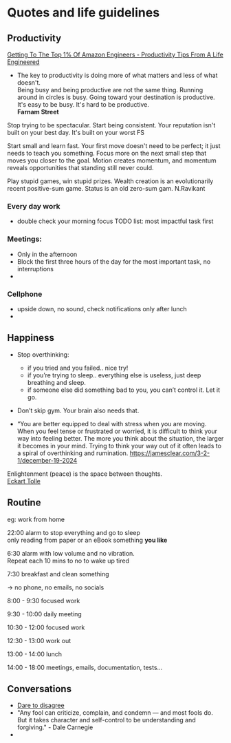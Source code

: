 # **Quotes and life guidelines** 

## **Productivity**

[Getting To The Top 1% Of Amazon Engineers \- Productivity Tips From A Life Engineered](https://www.youtube.com/watch?v=Mj75QsirVHE)

* The key to productivity is doing more of what matters and less of what doesn't.  
  Being busy and being productive are not the same thing. Running around in circles is busy. Going toward your destination is productive. It's easy to be busy. It's hard to be productive.   
  **Farnam Street**

Stop trying to be spectacular. Start being consistent.
Your reputation isn't built on your best day. It's built on your worst
FS

Start small and learn fast. 
Your first move doesn't need to be perfect; it just needs to teach you something. Focus more on the next small step that moves you closer to the goal.
Motion creates momentum, and momentum reveals opportunities that standing still never could.

Play stupid games, win stupid prizes.
Wealth creation is an evolutionarily recent positive-sum game. Status is an old zero-sum gam. N.Ravikant


### **Every day work**

- double check your morning focus TODO list: most impactful task first

### **Meetings:**

- Only in the afternoon  
- Block the first three hours of the day for the most important task, no interruptions  
- 

### **Cellphone**

- upside down, no sound, check notifications only after lunch
- 

## **Happiness**

- Stop overthinking:  
  - if you tried and you failed.. nice try\!  
  - if you’re trying to sleep.. everything else is useless, just deep breathing and sleep.  
  - if someone else did something bad to you, you can’t control it. Let it go.  
- Don’t skip gym. Your brain also needs that.

- “You are better equipped to deal with stress when you are moving.
When you feel tense or frustrated or worried, it is difficult to think your way into feeling better. The more you think about the situation, the larger it becomes in your mind. Trying to think your way out of it often leads to a spiral of overthinking and rumination.
https://jamesclear.com/3-2-1/december-19-2024

Enlightenment (peace) is the space between thoughts.  
[Eckart Tolle](https://en.m.wikipedia.org/wiki/Eckhart_Tolle)



## **Routine**

eg: work from home

22:00 alarm to stop everything and go to sleep  
	only reading from paper or an eBook something **you like**

6:30 alarm with low volume and no vibration.   
	Repeat each 10 mins to no to wake up tired

7:30 breakfast and clean something 

→ no phone, no emails, no socials

8:00 \- 9:30 focused work 

9:30 \- 10:00 daily meeting

10:30 \- 12:00 focused work

12:30 \- 13:00 work out 

13:00 \- 14:00 lunch

14:00 \- 18:00 meetings, emails, documentation, tests…

## **Conversations**

* [Dare to disagree](https://youtu.be/PY\_kd46RfVE)  
* "Any fool can criticize, complain, and condemn — and most fools do. But it takes character and self-control to be understanding and forgiving." \- Dale Carnegie  
* 

[image1]: <data:image/png;base64,iVBORw0KGgoAAAANSUhEUgAAAnAAAAAECAYAAAAOPwJdAAAANElEQVR4Xu3WMQ0AMAwEseAOoJIpqGYvgrzkwcshuLqnHwAAOeoPAADsZuAAAMIYOACAMAOTpGslhjl7rwAAAABJRU5ErkJggg==>